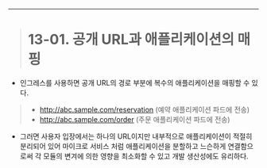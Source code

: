 ----

> # 13-01. 공개 URL과 애플리케이션의 매핑

+ 인그레스를 사용하면 공개 URL의 경로 부분에 복수의 애플리케이션을 매핑할 수 있다.

> - http://abc.sample.com/reservation (예약 애플리케이션 파드에 전송)
> - http://abc.sample.com/order (주문 애플리케이션 파드에 전송)

+ 그러면 사용자 입장에서는 하나의 URL이지만 내부적으로 애플리케이션이 적절히 분리되어 있어 마이크로 서비스 처럼 애플리케이션을 분할하고 느슨하게 연결함으로써 각 모듈의 변겨에 의한 영향을 최소화할 수 있고 개발 생산성에도 유리하다.

